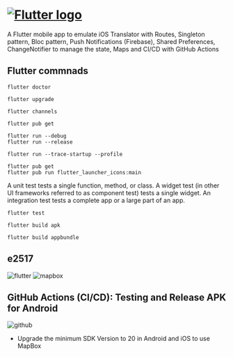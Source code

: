 # [![Flutter logo][]][flutter.dev]

A Flutter mobile app to emulate iOS Translator with Routes, Singleton pattern, Bloc pattern, Push Notifications (Firebase), Shared Preferences, ChangeNotifier to manage the state, Maps and CI/CD with GitHub Actions

## Flutter commnads

```
flutter doctor
```

```
flutter upgrade
```

```
flutter channels
```

```
flutter pub get
```

```
flutter run --debug
flutter run --release 
```

```
flutter run --trace-startup --profile

```

```
flutter pub get
flutter pub run flutter_launcher_icons:main
```

A unit test tests a single function, method, or class.
A widget test (in other UI frameworks referred to as component test) tests a single widget.
An integration test tests a complete app or a large part of an app.

```
flutter test
```

```
flutter build apk
```

```
flutter build appbundle
```

## e2517

![flutter][]
![mapbox][]

## GitHub Actions (CI/CD): Testing and Release APK for Android

![github][]



[flutter logo]: https://raw.githubusercontent.com/flutter/website/master/src/_assets/image/flutter-lockup.png
[flutter.dev]: https://flutter.dev
[dart platform diagram]: https://github.com/flutter/website/blob/master/src/images/homepage/dart-diagram-small.png
[flutter]: http://achoweb.es/wp-content/uploads/2020/10/translator-1.png
[mapbox]: http://achoweb.es/wp-content/uploads/2020/10/map.png
[github]: http://achoweb.es/wp-content/uploads/2020/10/githubactions.png

* Upgrade the minimum SDK Version to 20 in Android and iOS to use MapBox 
